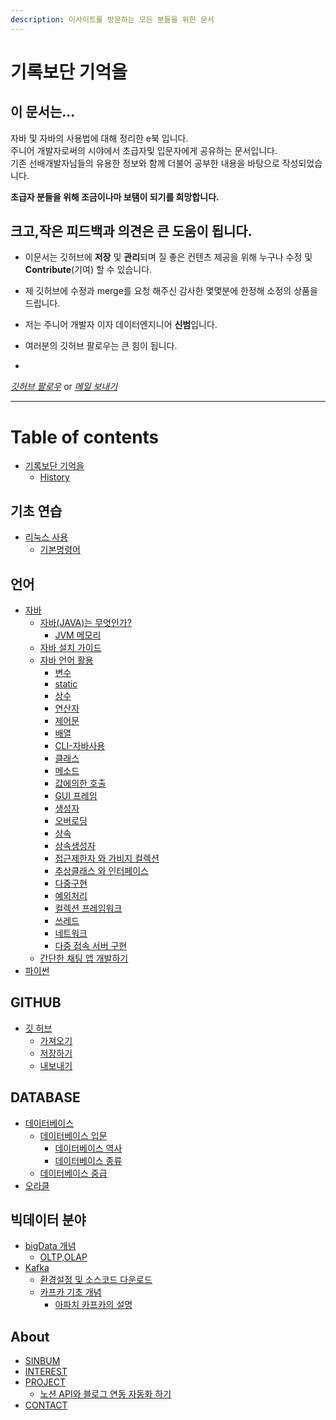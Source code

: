 ```yaml
---
description: 이사이트를 방문하는 모든 분들을 위한 문서
---
```


# 기록보단 기억을

## 이 문서는...

자바 및 자바의 사용법에 대해 정리한 e북 입니다.  
주니어 개발자로써의 시야에서 초급자및 입문자에게 공유하는 문서입니다.  
기존 선배개발자님들의 유용한 정보와 함께 더불어 공부한 내용을 바탕으로 작성되었습니다.  

**초급자 분들을 위해 조금이나마 보탬이 되기를 희망합니다.**


## 크고,작은 피드백과 의견은 큰 도움이 됩니다.
* 이문서는 깃허브에 **저장** 및 **관리**되며 질 좋은 컨텐츠 제공을 위해 누구나 수정 및 **Contribute**(기여) 할 수 있습니다.

* 제 깃허브에 수정과 merge를 요청 해주신 감사한 몇몇분에 한정해 소정의 상품을 드립니다.

* 저는 주니어 개발자 이자 데이터엔지니어 **신범**입니다.

* 여러분의 깃허브 팔로우는 큰 힘이 됩니다.
* 

[*깃허브 팔로우*](https://github.com/sinbum) or [*메일 보내기*](mailto://sinbum@kakao.com)


---



# Table of contents

* [기록보단 기억을](README.md)
  * [History](History.md)

## 기초 연습

* [리눅스 사용](undefined/undefined/README.md)
  * [기본명령어](linux/BasicCommand.md)

## 언어

* [자바](python/undefined/README.md)
  * [자바(JAVA)는 무엇인가?](java/WhatIsJava.md)
    * [JVM 메모리](java/useGuide/JVM.md)
  * [자바 설치 가이드](java/JavaEnvGuide.md)
  * [자바 언어 활용](java/JavaUseGuide.md)
    * [변수](java/useGuide/Variable.md)
    * [static](java/useGuide/Static.md)
    * [상수](java/useGuide/Constant.md)
    * [연산자](java/useGuide/Operator.md)
    * [제어문](java/useGuide/ControlStatement.md)
    * [배열](java/useGuide/Array.md)
    * [CLI-자바사용](java/useGuide/JavaUseInCLI.md)
    * [클래스](java/useGuide/Class.md)
    * [메소드](java/useGuide/Method.md)
    * [값에의한 호출](java/useGuide/CallByRef.md)
    * [GUI 프레임](java/useGuide/Frame.md)
    * [생성자](java/useGuide/Constructor.md)
    * [오버로딩](java/useGuide/Overloading.md)
    * [상속](java/useGuide/Extends.md)
    * [상속생성자](java/useGuide/ExtendsConstructor.md)
    * [접근제한자 와 가비지 컬렉션](java/useGuide/GarbageCollection.md)
    * [추상클래스 와 인터페이스](java/useGuide/AbstractAndInterface.md)
    * [다중구현](java/useGuide/MultipleInheritance.md)
    * [예외처리](java/useGuide/Exception.md)
    * [컬렉션 프레임워크](java/useGuide/CollectionFramework.md)
    * [쓰레드](java/useGuide/Thread.md)
    * [네트워크](java/useGuide/Network.md)
    * [다중 접속 서버 구현](java/useGuide/ThredServer.md)
  * [간단한 채팅 앱 개발하기](java/miniProject/Chat.md)
* [파이썬](python/README.md)

## GITHUB

* [깃 허브](gitHub/GitHub.md)
  * [가져오기](gitHub/Pull.md)
  * [저장하기](gitHub/Commit.md)
  * [내보내기](gitHub/Push.md)

## DATABASE

* [데이터베이스](database/database.md)
  * [데이터베이스 입문](database/theory/Basic.md)
    * [데이터베이스 역사](database/theory/BasicHistory.md)
    * [데이터베이스 종류](database/theory/BasicType.md)
  * [데이터베이스 중급](database/theory/Middle.md)
* [오라클](database/oracle/Oracle.md)

## 빅데이터 분야

* [bigData 개념](bigData/basic/Readme.md)
  * [OLTP,OLAP](bigData/basic/OltpOlap.md)
* [Kafka](bigData/kafka/kafka.md)
  * [환경설정 및 소스코드 다운로드](bigData/kafka/download.md)
  * [카프카 기초 개념](bigData/kafka/understand.md)
    * [아파치 카프카의 설명](bigData/kafka/Propoties.md)

## About

* [SINBUM](about/sinbum.md)
* [INTEREST](about/interest.md)
* [PROJECT](about/project.md)
  * [노션 API와 블로그 연동 자동화 하기](project/notionToGitbook/History.md)
* [CONTACT](about/contact.md)
